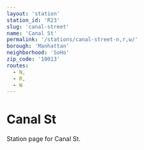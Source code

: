 ```yaml
---
layout: 'station'
station_id: 'R23'
slug: 'canal-street'
name: 'Canal St'
permalink: '/stations/canal-street-n,r,w/'
borough: 'Manhattan'
neighborhood: 'SoHo'
zip_code: '10013'
routes:
  - N,
  - R,
  - W
---
```

# Canal St

Station page for Canal St.
